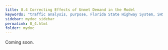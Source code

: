```yaml
---
title: 8.4 Correcting Effects of Unmet Demand in the Model
keywords: "traffic analysis, purpose, Florida State Highway System, SHS"
sidebar: mydoc_sidebar
permalink: 8_4.html
folder: mydoc
---
```


<p>
  Coming soon.
</p>